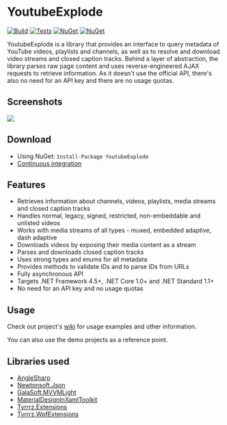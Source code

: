 # YoutubeExplode

[![Build](https://img.shields.io/appveyor/ci/Tyrrrz/YoutubeExplode/master.svg)](https://ci.appveyor.com/project/Tyrrrz/YoutubeExplode)
[![Tests](https://img.shields.io/appveyor/tests/Tyrrrz/YoutubeExplode/master.svg)](https://ci.appveyor.com/project/Tyrrrz/YoutubeExplode)
[![NuGet](https://img.shields.io/nuget/v/YoutubeExplode.svg)](https://nuget.org/packages/YoutubeExplode)
[![NuGet](https://img.shields.io/nuget/dt/YoutubeExplode.svg)](https://nuget.org/packages/YoutubeExplode)

YoutubeExplode is a library that provides an interface to query metadata of YouTube videos, playlists and channels, as well as to resolve and download video streams and closed caption tracks. Behind a layer of abstraction, the library parses raw page content and uses reverse-engineered AJAX requests to retrieve information. As it doesn't use the official API, there's also no need for an API key and there are no usage quotas.

## Screenshots

![](http://www.tyrrrz.me/Projects/YoutubeExplode/Images/1.png)

## Download

- Using NuGet: `Install-Package YoutubeExplode`
- [Continuous integration](https://ci.appveyor.com/project/Tyrrrz/YoutubeExplode)

## Features

- Retrieves information about channels, videos, playlists, media streams and closed caption tracks
- Handles normal, legacy, signed, restricted, non-embeddable and unlisted videos
- Works with media streams of all types - muxed, embedded adaptive, dash adaptive
- Downloads videos by exposing their media content as a stream
- Parses and downloads closed caption tracks
- Uses strong types and enums for all metadata
- Provides methods to validate IDs and to parse IDs from URLs
- Fully asynchronous API
- Targets .NET Framework 4.5+, .NET Core 1.0+ and .NET Standard 1.1+
- No need for an API key and no usage quotas

## Usage

Check out project's [wiki](https://github.com/Tyrrrz/YoutubeExplode/wiki) for usage examples and other information.

You can also use the demo projects as a reference point.

## Libraries used

- [AngleSharp](https://github.com/AngleSharp/AngleSharp)
- [Newtonsoft.Json](https://github.com/JamesNK/Newtonsoft.Json)
- [GalaSoft.MVVMLight](http://www.mvvmlight.net)
- [MaterialDesignInXamlToolkit](https://github.com/ButchersBoy/MaterialDesignInXamlToolkit)
- [Tyrrrz.Extensions](https://github.com/Tyrrrz/Extensions)
- [Tyrrrz.WpfExtensions](https://github.com/Tyrrrz/WpfExtensions)

